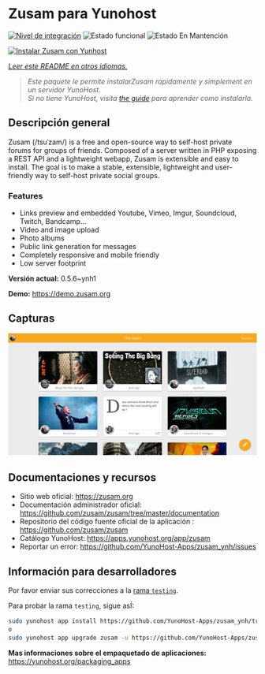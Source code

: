 <!--
Este archivo README esta generado automaticamente<https://github.com/YunoHost/apps/tree/master/tools/readme_generator>
No se debe editar a mano.
-->

# Zusam para Yunohost

[![Nivel de integración](https://dash.yunohost.org/integration/zusam.svg)](https://ci-apps.yunohost.org/ci/apps/zusam/) ![Estado funcional](https://ci-apps.yunohost.org/ci/badges/zusam.status.svg) ![Estado En Mantención](https://ci-apps.yunohost.org/ci/badges/zusam.maintain.svg)

[![Instalar Zusam con Yunhost](https://install-app.yunohost.org/install-with-yunohost.svg)](https://install-app.yunohost.org/?app=zusam)

*[Leer este README en otros idiomas.](./ALL_README.md)*

> *Este paquete le permite instalarZusam rapidamente y simplement en un servidor YunoHost.*  
> *Si no tiene YunoHost, visita [the guide](https://yunohost.org/install) para aprender como instalarla.*

## Descripción general

Zusam (/tsuˈzam/) is a free and open-source way to self-host private forums for groups of friends. Composed of a server written in PHP exposing a REST API and a lightweight webapp, Zusam is extensible and easy to install.
The goal is to make a stable, extensible, lightweight and user-friendly way to self-host private social groups.

### Features

- Links preview and embedded Youtube, Vimeo, Imgur, Soundcloud, Twitch, Bandcamp...
- Video and image upload
- Photo albums
- Public link generation for messages
- Completely responsive and mobile friendly
- Low server footprint


**Versión actual:** 0.5.6~ynh1

**Demo:** <https://demo.zusam.org>

## Capturas

![Captura de Zusam](./doc/screenshots/screenshot.jpg)

## Documentaciones y recursos

- Sitio web oficial: <https://zusam.org>
- Documentación administrador oficial: <https://github.com/zusam/zusam/tree/master/documentation>
- Repositorio del código fuente oficial de la aplicación : <https://github.com/zusam/zusam>
- Catálogo YunoHost: <https://apps.yunohost.org/app/zusam>
- Reportar un error: <https://github.com/YunoHost-Apps/zusam_ynh/issues>

## Información para desarrolladores

Por favor enviar sus correcciones a la [rama `testing`](https://github.com/YunoHost-Apps/zusam_ynh/tree/testing).

Para probar la rama `testing`, sigue asÍ:

```bash
sudo yunohost app install https://github.com/YunoHost-Apps/zusam_ynh/tree/testing --debug
o
sudo yunohost app upgrade zusam -u https://github.com/YunoHost-Apps/zusam_ynh/tree/testing --debug
```

**Mas informaciones sobre el empaquetado de aplicaciones:** <https://yunohost.org/packaging_apps>
